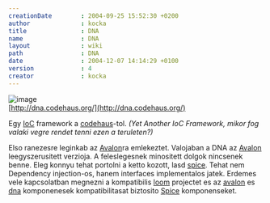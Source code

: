 ```yaml
---
creationDate        : 2004-09-25 15:52:30 +0200 
author              : kocka 
title               : DNA 
name                : DNA 
layout              : wiki 
path                : DNA 
date                : 2004-12-07 14:14:29 +0100 
version             : 4 
creator             : kocka 
---
```

![image](http://dna.codehaus.org/images/dna-logo.png)<br/>
[http://dna.codehaus.org/](http://dna.codehaus.org/)

Egy [IoC](ioc.html) framework a [codehaus](codehaus.html)-tol. _(Yet Another IoC Framework, mikor fog valaki vegre rendet tenni ezen a teruleten?)_ 

Elso ranezesre leginkab az [Avalon](avalon.html)ra emlekeztet. Valojaban a DNA az [Avalon](avalon.html) leegyszerusitett verzioja. A feleslegesnek minositett dolgok nincsenek benne. Eleg  konnyu tehat portolni a ketto kozott, lasd [spice](Spice.html). Tehat nem Dependency injection-os, hanem interfaces implementalos jatek. Erdemes vele kapcsolatban megnezni a kompatibilis [loom](loom.html) projectet es az [avalon](avalon.html) es [dna](DNA.html) komponenesek kompatibilitasat biztosito [Spice](Spice.html) komponenseket.
